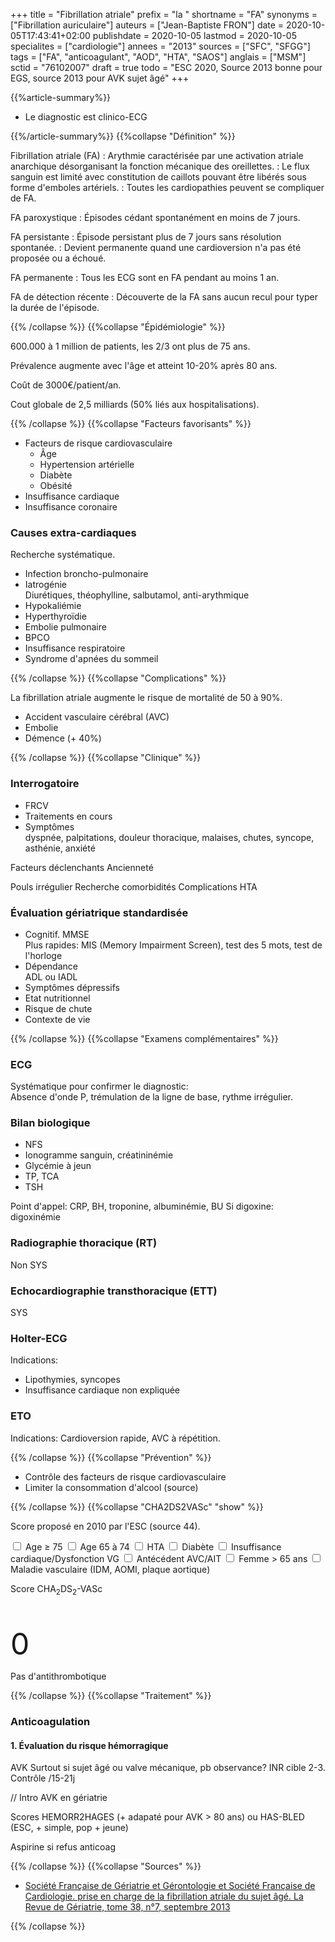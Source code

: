 +++
title = "Fibrillation atriale"
prefix = "la "
shortname = "FA"
synonyms = ["Fibrillation auriculaire"]
auteurs = ["Jean-Baptiste FRON"]
date = 2020-10-05T17:43:41+02:00
publishdate = 2020-10-05
lastmod = 2020-10-05
specialites = ["cardiologie"]
annees = "2013"
sources = ["SFC", "SFGG"]
tags = ["FA", "anticoagulant", "AOD", "HTA", "SAOS"]
anglais = ["MSM"]
sctid = "76102007"
draft = true
todo = "ESC 2020, Source 2013 bonne pour EGS, source 2013 pour AVK sujet âgé"
+++

{{%article-summary%}}

- Le diagnostic est clinico-ECG

{{%/article-summary%}}
{{%collapse "Définition" %}}

Fibrillation atriale (FA)
: Arythmie caractérisée par une activation atriale anarchique désorganisant la fonction mécanique des oreillettes.
: Le flux sanguin est limité avec constitution de caillots pouvant être libérés sous forme d'emboles artériels.
: Toutes les cardiopathies peuvent se compliquer de FA.

FA paroxystique
: Épisodes cédant spontanément en moins de 7 jours.

FA persistante
: Épisode persistant plus de 7 jours sans résolution spontanée.
: Devient permanente quand une cardioversion n'a pas été proposée ou a échoué.

FA permanente
: Tous les ECG sont en FA pendant au moins 1 an.

FA de détection récente
: Découverte de la FA sans aucun recul pour typer la durée de l'épisode.

{{% /collapse %}}
{{%collapse "Épidémiologie" %}}

600.000 à 1 million de patients, les 2/3 ont plus de 75 ans.

Prévalence augmente avec l'âge et atteint 10-20% après 80 ans.

Coût de 3000€/patient/an.

Cout globale de 2,5 milliards (50% liés aux hospitalisations).

{{% /collapse %}}
{{%collapse "Facteurs favorisants" %}}

- Facteurs de risque cardiovasculaire
  - Âge
  - Hypertension artérielle
  - Diabète
  - Obésité
- Insuffisance cardiaque
- Insuffisance coronaire

### Causes extra-cardiaques

Recherche systématique.

- Infection broncho-pulmonaire
- Iatrogénie  
Diurétiques, théophylline, salbutamol, anti-arythmique
- Hypokaliémie
- Hyperthyroïdie
- Embolie pulmonaire
- BPCO
- Insuffisance respiratoire
- Syndrome d'apnées du sommeil

{{% /collapse %}}
{{%collapse "Complications" %}}

La fibrillation atriale augmente le risque de mortalité de 50 à 90%.

- Accident vasculaire cérébral (AVC)
- Embolie
- Démence (+ 40%)

{{% /collapse %}}
{{%collapse "Clinique" %}}

### Interrogatoire

- FRCV
- Traitements en cours
- Symptômes  
dyspnée, palpitations, douleur thoracique, malaises, chutes, syncope, asthénie, anxiété

Facteurs déclenchants
Ancienneté

Pouls irrégulier
Recherche comorbidités
Complications
  HTA

### Évaluation gériatrique standardisée

- Cognitif. MMSE  
Plus rapides: MIS (Memory Impairment Screen), test des 5 mots, test de l'horloge
- Dépendance  
ADL ou IADL
- Symptômes dépressifs
- Etat nutritionnel
- Risque de chute
- Contexte de vie

{{% /collapse %}}
{{%collapse "Examens complémentaires" %}}

### ECG

Systématique pour confirmer le diagnostic:  
Absence d'onde P, trémulation de la ligne de base, rythme irrégulier.

### Bilan biologique

- NFS
- Ionogramme sanguin, créatininémie
- Glycémie à jeun
- TP, TCA
- TSH

Point d'appel: CRP, BH, troponine, albuminémie, BU
Si digoxine: digoxinémie

### Radiographie thoracique (RT)

Non SYS

### Echocardiographie transthoracique (ETT)

SYS

### Holter-ECG

Indications:

- Lipothymies, syncopes
- Insuffisance cardiaque non expliquée

### ETO

Indications: Cardioversion rapide, AVC à répétition.

{{% /collapse %}}
{{%collapse "Prévention" %}}

- Contrôle des facteurs de risque cardiovasculaire
- Limiter la consommation d'alcool (source)

{{% /collapse %}}
{{%collapse "CHA2DS2VASc" "show" %}}

Score proposé en 2010 par l'ESC (source 44).

<div class="alert border rounded-lg mb-4 mb-lg-5" style="max-width: 800px">
  <div class="row">
    <div class="col-12 col-md-9">
      <input type="checkbox" id="age75" class="d-none" value="2">
      <label for="age75" class="chip chip-action chip-filter">Age ≥ 75</label>
      <input type="checkbox" id="age65" class="d-none" value="1">
      <label for="age65" class="chip chip-action chip-filter">Age 65 à 74</label>
      <input type="checkbox" id="hta" class="d-none" value="1">
      <label for="hta" class="chip chip-action chip-filter">HTA</label>
      <input type="checkbox" id="diabetes" class="d-none" value="1">
      <label for="diabetes" class="chip chip-action chip-filter">Diabète</label>
      <input type="checkbox" id="insuff" class="d-none" value="1">
      <label for="insuff" class="chip chip-action chip-filter">Insuffisance cardiaque/Dysfonction VG</label>
      <input type="checkbox" id="stroke" class="d-none" value="2">
      <label for="stroke" class="chip chip-action chip-filter">Antécédent AVC/AIT</label>
      <input type="checkbox" id="woman" class="d-none" value="1">
      <label for="woman" class="chip chip-action chip-filter">Femme > 65 ans</label>
      <input type="checkbox" id="disease" class="d-none" value="1">
      <label for="disease" class="chip chip-action chip-filter">Maladie vasculaire (IDM, AOMI, plaque aortique)</label>
    </div>
    <div class="col-12 col-md-3">
      <p class="typography-overline text-black-secondary mt-4 mt-md-0 mb-1">Score CHA<sub>2</sub>DS<sub>2</sub>-VASc</p>
      <p id="counter" class="font-weight-bold" style="font-size: 3rem;line-height: 1.2;margin-bottom: 0;">0</p>
      <p id="explain" class="typography-body-2 text-muted mb-0">Pas d'antithrombotique</p>
    </div>
  </div>
</div>
<script>
  // Score CHA2DS2VASc par djibe
  let score = 0;
  const Text = document.getElementById('explain');
  const Age75 = document.getElementById('age75');
  const Age65 = document.getElementById('age65');
  [...document.querySelectorAll('input[type="checkbox"]')].forEach(function(checkbox) {
    checkbox.addEventListener('change', function(e) {
      if (Age75.checked) {
        Age65.checked = false;
      }
      if (e.target.checked) {
        score += parseInt(e.target.value, 10)
      } else {
        score -= parseInt(e.target.value, 10)
      }
      document.getElementById('counter').innerHTML = score
      if (score === 0){
        Text.innerHTML = 'Pas d\'antithrombotique'
      } else {
        Text.innerHTML = 'Anticoagulation'
      }
    })
  })
</script>

{{% /collapse %}}
{{%collapse "Traitement" %}}

### Anticoagulation

#### 1. Évaluation du risque hémorragique

AVK
Surtout si sujet âgé ou valve mécanique, pb observance?
INR cible 2-3. Contrôle /15-21j

// Intro AVK en gériatrie

Scores HEMORR2HAGES (+ adapaté pour AVK > 80 ans) ou HAS-BLED (ESC, + simple, pop + jeune)

Aspirine si refus anticoag

{{% /collapse %}}
{{%collapse "Sources" %}}

- [Société Française de Gériatrie et Gérontologie et Société Française de Cardiologie. prise en charge de la fibrillation atriale du sujet âgé. La Revue de Gériatrie, tome 38, n°7, septembre 2013](http://www.revuedegeriatrie.fr/documents/fibrillation_atriale.pdf)

{{% /collapse %}}
